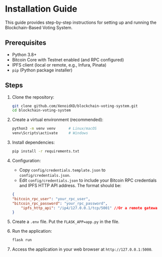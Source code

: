 # Installation Guide

This guide provides step-by-step instructions for setting up and running the Blockchain-Based Voting System.

## Prerequisites

*   Python 3.8+
*   Bitcoin Core with Testnet enabled (and RPC configured)
*   IPFS client (local or remote, e.g., Infura, Pinata)
*   `pip` (Python package installer)

## Steps

1.  Clone the repository:

    ```bash
    git clone github.com/XenoidXD/blockchain-voting-system.git
    cd blockchain-voting-system
    ```

2.  Create a virtual environment (recommended):

    ```bash
    python3 -m venv venv      # Linux/macOS
    venv\Scripts\activate     # Windows
    ```

3.  Install dependencies:

    ```bash
    pip install -r requirements.txt
    ```

4.  Configuration:
    * Copy `config/credentials.template.json` to `config/credentials.json`.
    * Edit `config/credentials.json` to include your Bitcoin RPC credentials and IPFS HTTP API address. The format should be:

    ```json
    {
    "bitcoin_rpc_user": "your_rpc_user",
    "bitcoin_rpc_password": "your_rpc_password",
        "ipfs_http_api": "/ip4/127.0.0.1/tcp/5001" //Or a remote gateway IPFS endpoint if needed
    }
    ```
5. Create a `.env` file. Put the `FLASK_APP=app.py` in the file.

6.  Run the application:

    ```bash
    flask run
    ```

7. Access the application in your web browser at `http://127.0.0.1:5000`.